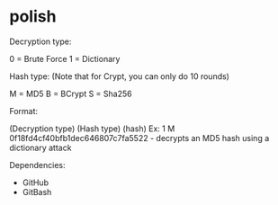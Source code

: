 # polish
Decryption type:

0 = Brute Force
1 = Dictionary

Hash type:
(Note that for Crypt, you can only do 10 rounds) 

M = MD5
B = BCrypt
S = Sha256

Format:

(Decryption type) (Hash type) (hash)
Ex: 1 M 0f18fd4cf40bfb1dec646807c7fa5522 - decrypts an MD5 hash using a dictionary attack

Dependencies:

- GitHub
- GitBash
